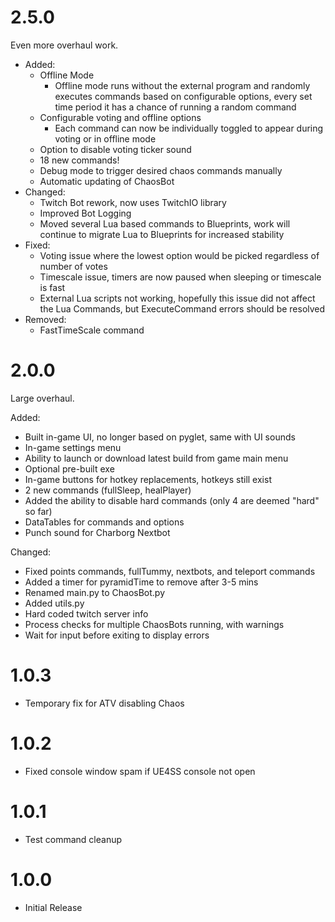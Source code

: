 # 2.5.0
 Even more overhaul work.

 - Added:
	- Offline Mode
		- Offline mode runs without the external program and randomly executes commands based on configurable options, every set time period it has a chance of running a random command
	- Configurable voting and offline options
		- Each command can now be individually toggled to appear during voting or in offline mode
    - Option to disable voting ticker sound
	- 18 new commands!
    - Debug mode to trigger desired chaos commands manually 
    - Automatic updating of ChaosBot
- Changed:
	- Twitch Bot rework, now uses TwitchIO library
	- Improved Bot Logging
	- Moved several Lua based commands to Blueprints, work will continue to migrate Lua to Blueprints for increased stability
- Fixed:
	- Voting issue where the lowest option would be picked regardless of number of votes
	- Timescale issue, timers are now paused when sleeping or timescale is fast
	- External Lua scripts not working, hopefully this issue did not affect the Lua Commands, but ExecuteCommand errors should be resolved
- Removed:
 	- FastTimeScale command

# 2.0.0

Large overhaul. 

Added:
- Built in-game UI, no longer based on pyglet, same with UI sounds
- In-game settings menu
- Ability to launch or download latest build from game main menu
- Optional pre-built exe
- In-game buttons for hotkey replacements, hotkeys still exist
- 2 new commands (fullSleep, healPlayer)
- Added the ability to disable hard commands (only 4 are deemed "hard" so far)
- DataTables for commands and options
- Punch sound for Charborg Nextbot

Changed:
- Fixed points commands, fullTummy, nextbots, and teleport commands
- Added a timer for pyramidTime to remove after 3-5 mins
- Renamed main.py to ChaosBot.py
- Added utils.py
- Hard coded twitch server info
- Process checks for multiple ChaosBots running, with warnings
- Wait for input before exiting to display errors 


# 1.0.3

- Temporary fix for ATV disabling Chaos

# 1.0.2

- Fixed console window spam if UE4SS console not open

# 1.0.1

- Test command cleanup

# 1.0.0

- Initial Release